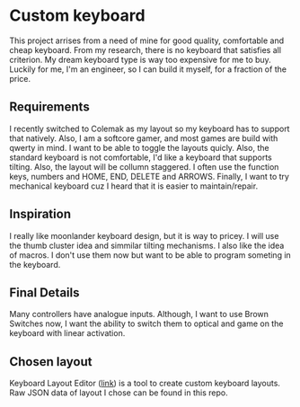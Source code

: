 # Custom keyboard
This project arrises from a need of mine for good quality, comfortable and cheap keyboard. 
From my research, there is no keyboard that satisfies all criterion. My dream keyboard type is way too expensive for me to buy. 
Luckily for me, I'm an engineer, so I can build it myself, for a fraction of the price.

## Requirements
I recently switched to Colemak as my layout so my keyboard has to support that natively.
Also, I am a softcore gamer, and most games are build with qwerty in mind. I want to be able to toggle the layouts quicly. 
Also, the standard keyboard is not comfortable, I'd like a keyboard that supports tilting. Also, the layout will be collumn staggered.
I often use the function keys, numbers and HOME, END, DELETE and ARROWS.
Finally, I want to try mechanical keyboard cuz I heard that it is easier to maintain/repair.

## Inspiration
I really like moonlander keyboard design, but it is way to pricey. I will use the thumb cluster idea and simmilar tilting mechanisms.
I also like the idea of macros. I don't use them now but want to be able to program someting in the keyboard.

## Final Details
Many controllers have analogue inputs. Although, I want to use Brown Switches now, I want the ability to switch them to optical and 
game on the keyboard with linear activation.

## Chosen layout
Keyboard Layout Editor ([link](http://www.keyboard-layout-editor.com/#/)) is a tool to create custom keyboard layouts. 
Raw JSON data of layout I chose can be found in this repo.
